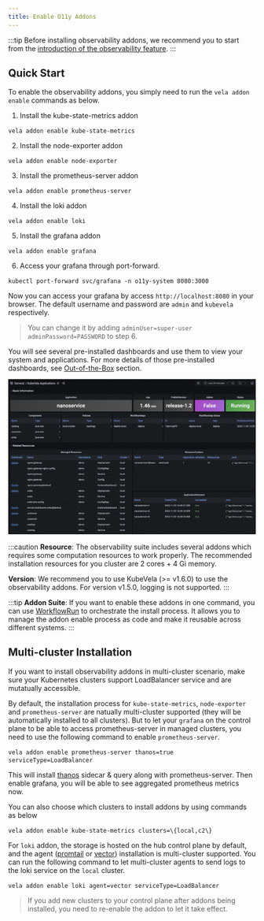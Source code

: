 ```yaml
---
title: Enable O11y Addons
---
```


:::tip
Before installing observability addons, we recommend you to start from the [introduction of the observability feature](../observability).
:::

## Quick Start

To enable the observability addons, you simply need to run the `vela addon enable` commands as below.

1. Install the kube-state-metrics addon

```shell
vela addon enable kube-state-metrics
```

2. Install the node-exporter addon

```shell
vela addon enable node-exporter
```

3. Install the prometheus-server addon

```shell
vela addon enable prometheus-server
```

4. Install the loki addon

```shell
vela addon enable loki
```

5. Install the grafana addon

```shell
vela addon enable grafana
```

6. Access your grafana through port-forward.

```shell
kubectl port-forward svc/grafana -n o11y-system 8080:3000
```

Now you can access your grafana by access `http://localhost:8080` in your browser. The default username and password are `admin` and `kubevela` respectively.

> You can change it by adding `adminUser=super-user adminPassword=PASSWORD` to step 6.

You will see several pre-installed dashboards and use them to view your system and applications. For more details of those pre-installed dashboards, see [Out-of-the-Box](./out-of-the-box) section.

![kubevela-application-dashboard](../../../resources/kubevela-application-dashboard.png)

:::caution
**Resource**: The observability suite includes several addons which requires some computation resources to work properly. The recommended installation resources for you cluster are 2 cores + 4 Gi memory.

**Version**: We recommend you to use KubeVela (>= v1.6.0) to use the observability addons. For version v1.5.0, logging is not supported.
:::

:::tip
**Addon Suite**: If you want to enable these addons in one command, you can use [WorkflowRun](https://github.com/kubevela/workflow) to orchestrate the install process. It allows you to manage the addon enable process as code and make it reusable across different systems.
:::

## Multi-cluster Installation

If you want to install observability addons in multi-cluster scenario, make sure your Kubernetes clusters support LoadBalancer service and are mutatually accessible.

By default, the installation process for `kube-state-metrics`, `node-exporter` and `prometheus-server` are natually multi-cluster supported (they will be automatically installed to all clusters). But to let your `grafana` on the control plane to be able to access prometheus-server in managed clusters, you need to use the following command to enable `prometheus-server`.

```shell
vela addon enable prometheus-server thanos=true serviceType=LoadBalancer
```

This will install [thanos](https://github.com/thanos-io/thanos) sidecar & query along with prometheus-server. Then enable grafana, you will be able to see aggregated prometheus metrics now.

You can also choose which clusters to install addons by using commands as below

```shell
vela addon enable kube-state-metrics clusters=\{local,c2\}
```

For `loki` addon, the storage is hosted on the hub control plane by default, and the agent ([promtail](https://grafana.com/docs/loki/latest/clients/promtail/) or [vector](https://vector.dev/)) installation is multi-cluster supported. You can run the following command to let multi-cluster agents to send logs to the loki service on the `local` cluster.

```shell
vela addon enable loki agent=vector serviceType=LoadBalancer
```

> If you add new clusters to your control plane after addons being installed, you need to re-enable the addon to let it take effect.
